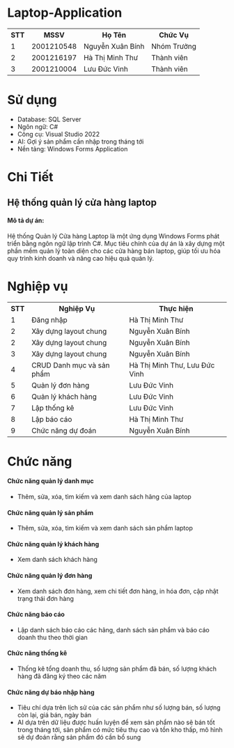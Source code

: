 # Laptop-Application

<div>
  <table>
    <tr> 
      <th>STT</th>
       <th>MSSV</th>
       <th>Họ Tên</th>
       <th>Chức Vụ</th>
    </tr>
    <tr>
      <td>1</td>
      <td>2001210548</td>
      <td>Nguyễn Xuân Bính</td>
      <td>Nhóm Trưởng</td>
    </tr>
     <tr>
      <td>2</td>
      <td>2001216197</td>
      <td>Hà Thị Minh Thư</td>
      <td>Thành viên</td>
    </tr> 
    <tr>
      <td>3</td>
      <td>2001210004</td>
      <td>Lưu Đức Vinh</td>
      <td>Thành viên</td>
    </tr>
  </table>
</div>

# Sử dụng
<nav>
  <ul>
    <li>Database: SQL Server</li>
    <li>Ngôn ngữ: C#</li>
    <li>Công cụ: Visual Studio 2022</li>
    <li>AI: Gợi ý sản phẩm cần nhập trong tháng tới</li>
    <li>Nền tảng: Windows Forms Application</li>
  </ul>
</nav>

# Chi Tiết
## Hệ thống quản lý cửa hàng laptop
<h4>Mô tả dự án: </h4>
<p>Hệ thống Quản lý Cửa hàng Laptop là một ứng dụng Windows Forms phát triển bằng ngôn ngữ lập trình C#. Mục tiêu chính của dự án là xây dựng một phần mềm quản lý toàn diện cho các cửa hàng bán laptop, giúp tối ưu hóa quy trình kinh doanh và nâng cao hiệu quả quản lý.</p>

# Nghiệp vụ
<table>
  <tr>
    <th>STT</th>
    <th>Nghiệp Vụ</th>
    <Th>Thực hiện</Th>
  </tr>
  <tr>
    <td>1</td>
    <td>Đăng nhập</td>
    <td>Hà Thị Minh Thư</td>
  </tr>
  <tr>
    <td>2</td>
    <td>Xây dựng layout chung</td>
    <td>Nguyễn Xuân Bính</td>
  </tr>
  <tr>
    <td>2</td>
    <td>Xây dựng layout chung</td>
    <td>Nguyễn Xuân Bính</td>
  </tr>
   <tr>
    <td>3</td>
    <td>Xây dựng layout chung</td>
    <td>Nguyễn Xuân Bính</td>
  </tr>
   <tr>
    <td>4</td>
    <td>CRUD Danh mục và sản phẩm</td>
    <td>Hà Thị Minh Thư, Lưu Đức Vinh</td>
  </tr>
   <tr>
      <td>5</td>
      <td>Quản lý đơn hàng</td>
      <td>Lưu Đức Vinh</td>
    </tr>
     <tr>
      <td>6</td>
      <td>Quản lý khách hàng</td>
      <td>Lưu Đức Vinh</td>
    </tr>
     <tr>
      <td>7</td>
      <td>Lập thống kê</td>
      <td>Lưu Đức Vinh</td>
    </tr>
     <tr>
      <td>8</td>
      <td>Lập báo cáo</td>
      <td>Hà Thị Minh Thư</td>
    </tr>
     <tr>
      <td>9</td>
      <td>Chức năng dự đoán</td>
      <td>Nguyễn Xuân Bính</td>
    </tr>
</table>

# Chức năng 
<h4>Chức năng quản lý danh mục</h4>
<ul>
   <li>Thêm, sửa, xóa, tìm kiếm và xem danh sách hãng của laptop</li>
</ul>
<h4>Chức năng quản lý sản phẩm</h4>
<ul>
  <li>Thêm, sửa, xóa, tìm kiếm và xem danh sách sản phẩm laptop</li>
</ul>
<h4>Chức năng quản lý khách hàng</h4>
<ul>
  <li>Xem danh sách khách hàng</li>
</ul>
<h4>Chức năng quản lý đơn hàng</h4>
<ul>
  <li>Xem danh sách đơn hàng, xem chi tiết đơn hàng, in hóa đơn, cập nhật trạng thái đơn hàng</li>
</ul>
<h4>Chức năng báo cáo</h4>
<ul>
  <li>Lập danh sách báo cáo các hãng, danh sách sản phẩm và báo cáo doanh thu theo thời gian</li>
</ul>
<h4>Chức năng thống kê</h4>
<ul>
  <li>Thống kê tổng doanh thu, số lượng sản phẩm đã bán, số lượng khách hàng đã đăng ký theo các năm</li>
</ul>
<h4>Chức năng dự báo nhập hàng</h4>
<ul>
  <li>Tiêu chí dựa trên lịch sử của các sản phẩm như số lượng bán, số lượng còn lại, giá bán, ngày bán </li>
   <li>AI dựa trên dữ liệu được huấn luyện để xem sản phẩm nào sẽ bán tốt trong tháng tới, sản phẩm có mức tiêu thụ cao và tồn kho thấp, mô hình sẽ dự đoán rằng sản phẩm đó cần bổ sung</li>
</ul>

